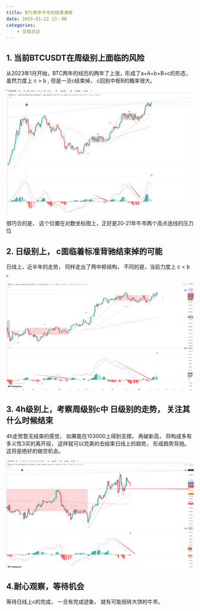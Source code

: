 ```yaml
---
title: BTC两年牛市的结束演练
date: 2025-01-22 23：00
categories:
	- 交易日记
---
```

## 1. 当前BTCUSDT在周级别上面临的风险

从2023年1月开始，BTC两年的经历的两年了上涨，形成了a+A+b+B+c的形态， 虽然力度上 c > b , 但是一旦c结束掉， c回到中枢B的概率很大。

![image-20250123000815228](image-20250123000815228.png)

很巧合的是， 这个位置在对数坐标图上，正好是20-21年牛市两个高点连线的压力位



## 2. 日级别上， c面临着标准背驰结束掉的可能

日线上，近半年的走势， 同样走出了两中枢结构， 不同的是，当前力度上  c < b 。

![image-20250123000833485](image-20250123000833485.png)

## 3. 4h级别上，考察周级别c中 日级别的走势， 关注其什么时候结束 

4h走势暂无结束的感觉，   如果能在103000上得到支撑。 再破新高，  将构成多有多义性3买的离开段， 这样就可以完美的去结束日线上的趋势， 形成趋势背驰。 这将是绝好的做空机会。

![image-20250123000845024](image-20250123000845024.png)

## 4.耐心观察，等待机会

等待日线上c的完成，  一旦有完成迹象， 就有可能扭转大饼的牛市。